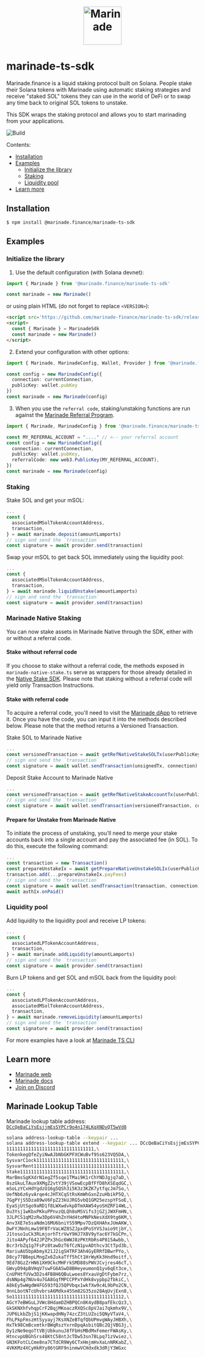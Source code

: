 # <p align="center"><a href="https://marinade.finance/"><img src="https://raw.githubusercontent.com/marinade-finance/liquid-staking-program/main/Docs/img/MNDE.png" height="100" alt="Marinade"></a>

# marinade-ts-sdk

Marinade.finance is a liquid staking protocol built on Solana. People stake their Solana tokens with Marinade using automatic staking strategies and receive "staked SOL" tokens they can use in the world of DeFi or to swap any time back to original SOL tokens to unstake.

This SDK wraps the staking protocol and allows you to start marinading from your applications.

![Build](https://github.com/marinade-finance/marinade-ts-sdk/actions/workflows/build-test.yml/badge.svg)

Contents:
- [Installation](#installation)
- [Examples](#examples)
   - [Initialize the library](#initialize-the-library)
   - [Staking](#staking)
   - [Liquidity pool](#liquidity-pool)
- [Learn more](#learn-more)

## Installation
```bash
$ npm install @marinade.finance/marinade-ts-sdk
```

## Examples

### Initialize the library

1) Use the default configuration (with Solana devnet):
```ts
import { Marinade } from '@marinade.finance/marinade-ts-sdk'

const marinade = new Marinade()
```
or using plain HTML (do not forget to replace `<VERSION>`):
```html
<script src='https://github.com/marinade-finance/marinade-ts-sdk/releases/download/<VERSION>/marinade-ts-sdk.min.js'></script>
<script>
  const { Marinade } = MarinadeSdk
  const marinade = new Marinade()
</script>
```

2) Extend your configuration with other options:
```ts
import { Marinade, MarinadeConfig, Wallet, Provider } from '@marinade.finance/marinade-ts-sdk'

const config = new MarinadeConfig({
  connection: currentConnection,
  publicKey: wallet.pubKey
})
const marinade = new Marinade(config)
```

3) When you use the `referral code`, staking/unstaking functions are run against the [Marinade Referral Program](https://github.com/marinade-finance/liquid-staking-referral-program).
```ts
import { Marinade, MarinadeConfig } from '@marinade.finance/marinade-ts-sdk'

const MY_REFERRAL_ACCOUNT = "...." // <-- your referral account
const config = new MarinadeConfig({
  connection: currentConnection,
  publicKey: wallet.pubKey,
  referralCode: new web3.PublicKey(MY_REFERRAL_ACCOUNT),
})
const marinade = new Marinade(config)
```

### Staking

Stake SOL and get your mSOL:
```ts
...
const {
  associatedMSolTokenAccountAddress,
  transaction,
} = await marinade.deposit(amountLamports)
// sign and send the `transaction`
const signature = await provider.send(transaction)
```

Swap your mSOL to get back SOL immediately using the liquidity pool:
```ts
...
const {
  associatedMSolTokenAccountAddress,
  transaction,
} = await marinade.liquidUnstake(amountLamports)
// sign and send the `transaction`
const signature = await provider.send(transaction)
```

### Marinade Native Staking

You can now stake assets in Marinade Native through the SDK, either with or without a referral code.

#### Stake without referral code
If you choose to stake without a referral code, the methods exposed in `marinade-native-stake.ts` serve as wrappers for those already detailed in the [Native Stake SDK](https://www.npmjs.com/package/@marinade.finance/native-staking-sdk).
Please note that staking without a referral code will yield only Transaction Instructions.

#### Stake with referral code
To acquire a referral code, you'll need to visit the [Marinade dApp](https://marinade.finance/app/earn/) to retrieve it.
Once you have the code, you can input it into the methods described below. Please note that the method returns a Versioned Transaction.

Stake SOL to Marinade Native
```ts
...
const versionedTransaction = await getRefNativeStakeSOLTx(userPublicKey, amountLamports, refCode)
// sign and send the `transaction`
const signature = await wallet.sendTransaction(unsignedTx, connection)
```

Deposit Stake Account to Marinade Native
```ts
...
const versionedTransaction = await getRefNativeStakeAccountTx(userPublicKey, stakeAccountAddress, refCode)
// sign and send the `transaction`
const signature = await wallet.sendTransaction(versionedTransaction, connection)
```

#### Prepare for Unstake from Marinade Native
To initiate the process of unstaking, you'll need to merge your stake accounts back into a single account and pay the associated fee (in SOL). To do this, execute the following command:

```ts
...
const transaction = new Transaction()
const prepareUnstakeIx = await getPrepareNativeUnstakeSOLIx(userPublicKey, amountLamports)
transaction.add(...prepareUnstakeIx.payFees)
// sign and send the `transaction`
const signature = await wallet.sendTransaction(transaction, connection)
await authIx.onPaid()
```

### Liquidity pool

Add liquidity to the liquidity pool and receive LP tokens:
```ts
...
const {
  associatedLPTokenAccountAddress,
  transaction,
} = await marinade.addLiquidity(amountLamports)
// sign and send the `transaction`
const signature = await provider.send(transaction)
```

Burn LP tokens and get SOL and mSOL back from the liquidity pool:
```ts
...
const {
  associatedLPTokenAccountAddress,
  associatedMSolTokenAccountAddress,
  transaction,
} = await marinade.removeLiquidity(amountLamports)
// sign and send the `transaction`
const signature = await provider.send(transaction)
```

For more examples have a look at [Marinade TS CLI](https://github.com/marinade-finance/marinade-ts-cli)

## Learn more
- [Marinade web](https://marinade.finance)
- [Marinade docs](https://docs.marinade.finance/)
- [Join on Discord](https://discord.com/invite/yTdH8YkYKg)

## Marinade Lookup Table
Marinade lookup table address: [`DCcQeBaCiYsEsjjmEsSYPCr9o4n174LKqXNDvQT5wVd8`](https://solscan.io/account/DCcQeBaCiYsEsjjmEsSYPCr9o4n174LKqXNDvQT5wVd8#tableEntries)
```bash
solana address-lookup-table --keypair ...
solana address-lookup-table extend --keypair ... DCcQeBaCiYsEsjjmEsSYPCr9o4n174LKqXNDvQT5wVd8 --addresses \
11111111111111111111111111111111,\
TokenkegQfeZyiNwAJbNbGKPFXCWuBvf9Ss623VQ5DA,\
SysvarC1ock11111111111111111111111111111111,\
SysvarRent111111111111111111111111111111111,\
Stake11111111111111111111111111111111111111,\
MarBmsSgKXdrN1egZf5sqe1TMai9K1rChYNDJgjq7aD,\
8szGkuLTAux9XMgZ2vtY39jVSowEcpBfFfD8hXSEqdGC,\
mSoLzYCxHdYgdzU16g5QSh3i5K3z3KZK7ytfqcJm7So,\
UefNb6z6yvArqe4cJHTXCqStRsKmWhGxnZzuHbikP5Q,\
7GgPYjS5Dza89wV6FpZ23kUJRG5vbQ1GM25ezspYFSoE,\
EyaSjUtSgo9aRD1f8LWXwdvkpDTmXAW54yoSHZRF14WL,\
Du3Ysj1wKbxPKkuPPnvzQLQh8oMSVifs3jGZjJWXFmHN,\
3JLPCS1qM2zRw3Dp6V4hZnYHd4toMNPkNesXdX9tg6KM,\
Anv3XE7e5saNdm16MU6bniYS59Mpv7DzQXHAhxJUmAKW,\
DwFYJNnhLmw19FBTrVaLWZ8SZJpxdPoSYVSJaio9tjbY,\
J1toso1uCk3RLmjorhTtrVwY9HJ7X8V9yYac6Y7kGCPn,\
Jito4APyf642JPZPx3hGc6WWJ8zPKtRbRs4P815Awbb,\
Bcr3rbZq1g7FsPz8tawDzT6fCzN1pvADthcv3CtTpd3b,\
MariuAU5bpAbmyX21J2igSHTRF3Ah4GyERRfDBwrPYo,\
D8cy77BBepLMngZx6ZukaTff5hCt1HrWyKk3Hnd9oitf,\
9Ed78GzZrHN61XH9CkcMHFrkSMD88sPWVJCvjres46cT,\
GWvyD94pBVHqV7swFG6ASwD8BHeyeumonQ1yv6qEt3ce,\
CnUPHtfUVw3D2s4FB8H6QBuLwoes8YxauVgDtFybm7rz,\
dsNNp4g7NUv4u7GA8GqfMPCCPPxYdHk8vypbp2fbkiC,\
A8kEy5wWgdW4FG593fQJ5QPVbqx1wkfXw9c4L9bPo2CN,\
9nnLbotNTcUhvbrsA6Mdkx45Sm82G35zo28AqUvjExn8,\
So11111111111111111111111111111111111111112,\
AGcY7eBWGuLJVWc8HdamDZHBPQCn8K4ydB8pafEkcQz3,\
GkSKNXhfvhqpCrF2BqjMKoaczRXQSc8pVJai7qkmhx9V,\
JUP6LkbZbjS1jKKwapdHNy74zcZ3tLUZoi5QNyVTaV4,\
FhLPkpFmszHtSyyayj7KsXNZeBTqfQbUPmvgWAyJHBXh,\
HxTk98CmBcxmtkrBWqRszYxrnDpqAsbitQBc2QjVBG3j,\
Dy1zNe9eqoTtVBjUbkunuJ8fFbHsMBdMxFemerFWAsKy,\
HtncvpUBGhSrs48KtC58ntJcTDw53sn78Lpq71zVwiez,\
GN3KFotCLCme8na7CTdCR9Wy6CTxHmjmHvXaLnNRKabZ,\
4VKKMz4XCyHkRYy86tGRF9ninmwVCHdxdk3dRjY3WGxc
```
